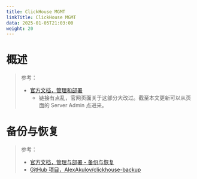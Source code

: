 ```yaml
---
title: ClickHouse MGMT
linkTitle: ClickHouse MGMT
data: 2025-01-05T21:03:00
weight: 20
---
```


# 概述

> 参考：
>
> - [官方文档，管理和部署](https://clickhouse.com/docs/guides/manage-and-deploy-index)
>   - 链接有点乱，官网页面关于这部分大改过。截至本文更新可以从页面的 Server Admin 点进来。

# 备份与恢复

> 参考：
>
> - [官方文档，管理与部署 - 备份与恢复](https://clickhouse.com/docs/en/operations/backup)
> - [GitHub 项目，AlexAkulov/clickhouse-backup](https://github.com/AlexAkulov/clickhouse-backup)

